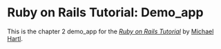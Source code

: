 # Ruby on Rails Tutorial: Demo_app

This is the chapter 2 demo_app for the
[*Ruby on Rails Tutorial*](http://railstutorial.org/)
by [Michael Hartl](http://michaelhartl.com/).